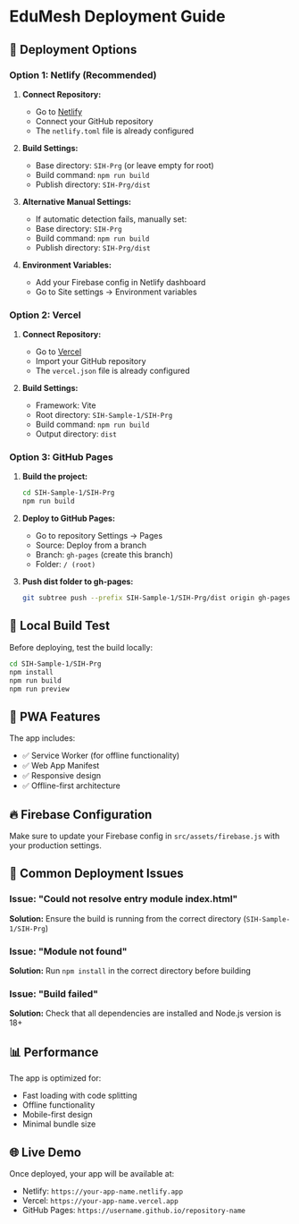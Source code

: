 # EduMesh Deployment Guide

## 🚀 Deployment Options

### Option 1: Netlify (Recommended)

1. **Connect Repository:**
   - Go to [Netlify](https://netlify.com)
   - Connect your GitHub repository
   - The `netlify.toml` file is already configured

2. **Build Settings:**
   - Base directory: `SIH-Prg` (or leave empty for root)
   - Build command: `npm run build`
   - Publish directory: `SIH-Prg/dist`

3. **Alternative Manual Settings:**
   - If automatic detection fails, manually set:
   - Base directory: `SIH-Prg`
   - Build command: `npm run build`
   - Publish directory: `SIH-Prg/dist`

3. **Environment Variables:**
   - Add your Firebase config in Netlify dashboard
   - Go to Site settings → Environment variables

### Option 2: Vercel

1. **Connect Repository:**
   - Go to [Vercel](https://vercel.com)
   - Import your GitHub repository
   - The `vercel.json` file is already configured

2. **Build Settings:**
   - Framework: Vite
   - Root directory: `SIH-Sample-1/SIH-Prg`
   - Build command: `npm run build`
   - Output directory: `dist`

### Option 3: GitHub Pages

1. **Build the project:**
   ```bash
   cd SIH-Sample-1/SIH-Prg
   npm run build
   ```

2. **Deploy to GitHub Pages:**
   - Go to repository Settings → Pages
   - Source: Deploy from a branch
   - Branch: `gh-pages` (create this branch)
   - Folder: `/ (root)`

3. **Push dist folder to gh-pages:**
   ```bash
   git subtree push --prefix SIH-Sample-1/SIH-Prg/dist origin gh-pages
   ```

## 🔧 Local Build Test

Before deploying, test the build locally:

```bash
cd SIH-Sample-1/SIH-Prg
npm install
npm run build
npm run preview
```

## 📱 PWA Features

The app includes:
- ✅ Service Worker (for offline functionality)
- ✅ Web App Manifest
- ✅ Responsive design
- ✅ Offline-first architecture

## 🔥 Firebase Configuration

Make sure to update your Firebase config in `src/assets/firebase.js` with your production settings.

## 🚨 Common Deployment Issues

### Issue: "Could not resolve entry module index.html"
**Solution:** Ensure the build is running from the correct directory (`SIH-Sample-1/SIH-Prg`)

### Issue: "Module not found"
**Solution:** Run `npm install` in the correct directory before building

### Issue: "Build failed"
**Solution:** Check that all dependencies are installed and Node.js version is 18+

## 📊 Performance

The app is optimized for:
- Fast loading with code splitting
- Offline functionality
- Mobile-first design
- Minimal bundle size

## 🌐 Live Demo

Once deployed, your app will be available at:
- Netlify: `https://your-app-name.netlify.app`
- Vercel: `https://your-app-name.vercel.app`
- GitHub Pages: `https://username.github.io/repository-name`
